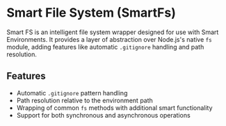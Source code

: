 # Smart File System (SmartFs)

Smart FS is an intelligent file system wrapper designed for use with Smart Environments. It provides a layer of abstraction over Node.js's native `fs` module, adding features like automatic `.gitignore` handling and path resolution.

## Features

- Automatic `.gitignore` pattern handling
- Path resolution relative to the environment path
- Wrapping of common `fs` methods with additional smart functionality
- Support for both synchronous and asynchronous operations
